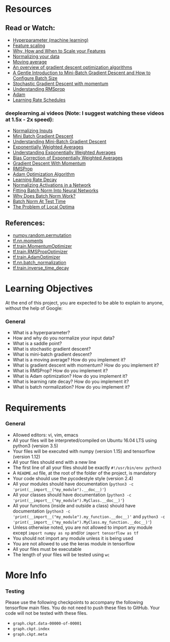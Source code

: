 # Resources

## Read or Watch:

- [Hyperparameter (machine learning)](https://en.wikipedia.org/wiki/Hyperparameter_(machine_learning))
- [Feature scaling](https://en.wikipedia.org/wiki/Feature_scaling)
- [Why, How and When to Scale your Features](https://medium.com/greyatom/why-how-and-when-to-scale-your-features-4b30ab09db5e)
- [Normalizing your data](https://www.jeremyjordan.me/batch-normalization/)
- [Moving average](https://en.wikipedia.org/wiki/Moving_average)
- [An overview of gradient descent optimization algorithms](https://www.ruder.io/optimizing-gradient-descent/)
- [A Gentle Introduction to Mini-Batch Gradient Descent and How to Configure Batch Size](https://machinelearningmastery.com/gentle-introduction-mini-batch-gradient-descent-configure-batch-size/)
- [Stochastic Gradient Descent with momentum](https://towardsdatascience.com/stochastic-gradient-descent-with-momentum-a84097641a5d)
- [Understanding RMSprop](https://towardsdatascience.com/understanding-rmsprop-faster-neural-network-learning-62e116fcf29a)
- [Adam](https://towardsdatascience.com/adam-latest-trends-in-deep-learning-optimization-6be9a291375c)
- [Learning Rate Schedules](https://towardsdatascience.com/learning-rate-schedules-and-adaptive-learning-rate-methods-for-deep-learning-2c8f433990d1)

### deeplearning.ai videos (Note: I suggest watching these videos at 1.5x - 2x speed):

- [Normalizing Inputs](https://www.youtube.com/watch?v=FDCfw-YqWTE&list=PLkDaE6sCZn6Hn0vK8co82zjQtt3T2Nkqc&index=10)
- [Mini Batch Gradient Descent](https://www.youtube.com/watch?v=4qJaSmvhxi8&list=PLkDaE6sCZn6Hn0vK8co82zjQtt3T2Nkqc&index=16)
- [Understanding Mini-Batch Gradient Descent](https://www.youtube.com/watch?v=-_4Zi8fCZO4&list=PLkDaE6sCZn6Hn0vK8co82zjQtt3T2Nkqc&index=17)
- [Exponentially Weighted Averages](https://www.youtube.com/watch?v=lAq96T8FkTw&list=PLkDaE6sCZn6Hn0vK8co82zjQtt3T2Nkqc&index=18)
- [Understanding Exponentially Weighted Averages](https://www.youtube.com/watch?v=NxTFlzBjS-4&list=PLkDaE6sCZn6Hn0vK8co82zjQtt3T2Nkqc&index=19)
- [Bias Correction of Exponentially Weighted Averages](https://www.youtube.com/watch?v=lWzo8CajF5s&list=PLkDaE6sCZn6Hn0vK8co82zjQtt3T2Nkqc&index=20)
- [Gradient Descent With Momentum](https://www.youtube.com/watch?v=k8fTYJPd3_I&list=PLkDaE6sCZn6Hn0vK8co82zjQtt3T2Nkqc&index=21)
- [RMSProp](https://www.youtube.com/watch?v=_e-LFe_igno&list=PLkDaE6sCZn6Hn0vK8co82zjQtt3T2Nkqc&index=22)
- [Adam Optimization Algorithm](https://www.coursera.org/lecture/deep-neural-network/adam-optimization-algorithm-YKdHf)
- [Learning Rate Decay](https://www.youtube.com/watch?v=QzulmoOg2JE&list=PLkDaE6sCZn6Hn0vK8co82zjQtt3T2Nkqc&index=24)
- [Normalizing Activations in a Network](https://www.youtube.com/watch?v=tNIpEZLv_eg&list=PLkDaE6sCZn6Hn0vK8co82zjQtt3T2Nkqc&index=28)
- [Fitting Batch Norm Into Neural Networks](https://www.youtube.com/watch?v=em6dfRxYkYU&list=PLkDaE6sCZn6Hn0vK8co82zjQtt3T2Nkqc&index=29)
- [Why Does Batch Norm Work?](https://www.youtube.com/watch?v=nUUqwaxLnWs&list=PLkDaE6sCZn6Hn0vK8co82zjQtt3T2Nkqc&index=30)
- [Batch Norm At Test Time](https://www.youtube.com/watch?v=5qefnAek8OA&list=PLkDaE6sCZn6Hn0vK8co82zjQtt3T2Nkqc&index=31)
- [The Problem of Local Optima](https://www.youtube.com/watch?v=fODpu1-lNTw&list=PLkDaE6sCZn6Hn0vK8co82zjQtt3T2Nkqc&index=34)

## References:

- [numpy.random.permutation](https://docs.scipy.org/doc/numpy-1.15.1/reference/generated/numpy.random.permutation.html)
- [tf.nn.moments](https://github.com/tensorflow/docs/blob/r1.12/site/en/api_docs/python/tf/nn/moments.md)
- [tf.train.MomentumOptimizer](https://github.com/tensorflow/docs/blob/r1.12/site/en/api_docs/python/tf/train/MomentumOptimizer.md)
- [tf.train.RMSPropOptimizer](https://github.com/tensorflow/docs/blob/r1.12/site/en/api_docs/python/tf/train/RMSPropOptimizer.md)
- [tf.train.AdamOptimizer](https://github.com/tensorflow/docs/blob/r1.12/site/en/api_docs/python/tf/train/AdamOptimizer.md)
- [tf.nn.batch_normalization](https://github.com/tensorflow/docs/blob/r1.12/site/en/api_docs/python/tf/nn/batch_normalization.md)
- [tf.train.inverse_time_decay](https://github.com/tensorflow/docs/blob/r1.12/site/en/api_docs/python/tf/train/inverse_time_decay.md)

# Learning Objectives

At the end of this project, you are expected to be able to explain to anyone, without the help of Google:

### General

- What is a hyperparameter?
- How and why do you normalize your input data?
- What is a saddle point?
- What is stochastic gradient descent?
- What is mini-batch gradient descent?
- What is a moving average? How do you implement it?
- What is gradient descent with momentum? How do you implement it?
- What is RMSProp? How do you implement it?
- What is Adam optimization? How do you implement it?
- What is learning rate decay? How do you implement it?
- What is batch normalization? How do you implement it?

# Requirements

### General

- Allowed editors: vi, vim, emacs
- All your files will be interpreted/compiled on Ubuntu 16.04 LTS using python3 (version 3.5)
- Your files will be executed with numpy (version 1.15) and tensorflow (version 1.12)
- All your files should end with a new line
- The first line of all your files should be exactly `#!/usr/bin/env python3`
- A `README.md` file, at the root of the folder of the project, is mandatory
- Your code should use the pycodestyle style (version 2.4)
- All your modules should have documentation (`python3 -c 'print(__import__("my_module").__doc__)'`)
- All your classes should have documentation (`python3 -c 'print(__import__("my_module").MyClass.__doc__)'`)
- All your functions (inside and outside a class) should have documentation (`python3 -c 'print(__import__("my_module").my_function.__doc__)'` and `python3 -c 'print(__import__("my_module").MyClass.my_function.__doc__)'`)
- Unless otherwise noted, you are not allowed to import any module except `import numpy as np` and/or `import tensorflow as tf`
- You should not import any module unless it is being used
- You are not allowed to use the keras module in tensorflow
- All your files must be executable
- The length of your files will be tested using `wc`

# More Info

### Testing

Please use the following checkpoints to accompany the following tensorflow main files. You do not need to push these files to GitHub. Your code will not be tested with these files.

- `graph.ckpt.data-00000-of-00001`
- `graph.ckpt.index`
- `graph.ckpt.meta`